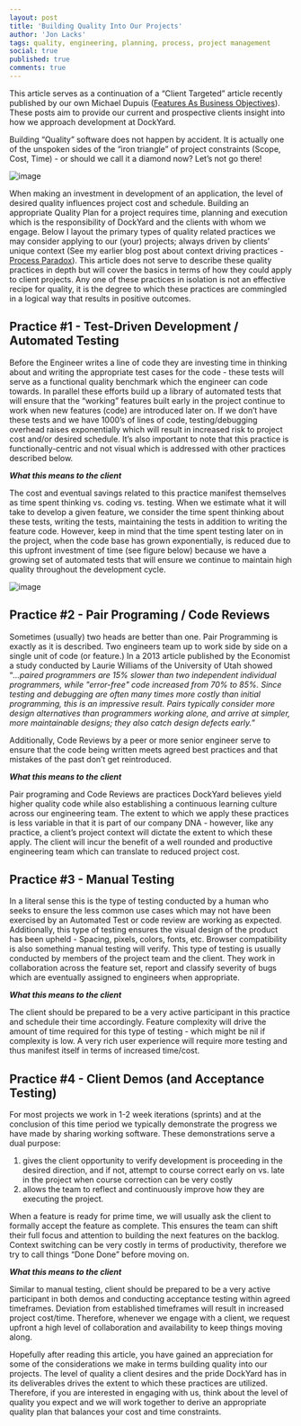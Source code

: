 ```yaml
---
layout: post
title: 'Building Quality Into Our Projects'
author: 'Jon Lacks'
tags: quality, engineering, planning, process, project management
social: true
published: true
comments: true
---
```


This article serves as a continuation of a “Client Targeted” article recently published by our own Michael Dupuis (<a href="http://reefpoints.dockyard.com/2014/09/12/features-as-business-objectives.html">Features As Business Objectives</a>). These posts aim to provide our current and prospective clients insight into how we approach development at DockYard.

Building “Quality” software does not happen by accident. It is actually one of the unspoken sides of the “iron triangle” of project constraints (Scope, Cost, Time) - or should we call it a diamond now? Let’s not go there!

![image](http://i.imgur.com/DEWme3R.jpg)

When making an investment in development of an application, the level of desired quality influences project cost and schedule.  Building an appropriate Quality Plan for a project requires time, planning and execution which is the responsibility of DockYard and the clients with whom we engage.  Below I layout the primary types of quality related practices we may consider applying to our (your) projects; always driven by clients’ unique context (See my earlier blog post about context driving practices - <a href="http://reefpoints.dockyard.com/2014/06/06/process-paradox.html">Process Paradox</a>).  This article does not serve to describe these quality practices in depth but will cover the basics in terms of how they could apply to client projects.  Any one of these practices in isolation is not an effective recipe for quality, it is the degree to which these practices are commingled in a logical way that results in positive outcomes.

## Practice #1 - Test-Driven Development / Automated Testing

Before the Engineer writes a line of code they are investing time in thinking about and writing the appropriate test cases for the code - these tests will serve as a functional quality benchmark which the engineer can code towards. In parallel these efforts build up a library of automated tests that will ensure that the “working” features built early in the project continue to work when new features (code) are introduced later on.  If we don’t have these tests and we have 1000’s of lines of code, testing/debugging overhead raises exponentially which will result in increased risk to project cost and/or desired schedule.  It’s also important to note that this practice is functionally-centric and not visual which is addressed with other practices described below.

***What this means to the client***

The cost and eventual savings related to this practice manifest themselves as time spent thinking vs. coding vs. testing. When we estimate what it will take to develop a given feature, we consider the time spent thinking about these tests, writing the tests, maintaining the tests in addition to writing the feature code.  However, keep in mind that the time spent testing later on in the project, when the code base has grown exponentially, is reduced due to this upfront investment of time (see figure below) because we have a growing set of automated tests that will ensure we continue to maintain high quality throughout the development cycle.

![image]( http://imgur.com/2HBq9ie.jpg)

## Practice #2 - Pair Programing / Code Reviews

Sometimes (usually) two heads are better than one.  Pair Programming is exactly as it is described. Two engineers team up to work side by side on a single unit of code (or feature.) In a 2013 article published by the Economist a study conducted by Laurie Williams of the University of Utah showed “*...paired programmers are 15% slower than two independent individual programmers, while "error-free" code increased from 70% to 85%. Since testing and debugging are often many times more costly than initial programming, this is an impressive result. Pairs typically consider more design alternatives than programmers working alone, and arrive at simpler, more maintainable designs; they also catch design defects early.*”

Additionally, Code Reviews by a peer or more senior engineer serve to ensure that the code being written meets agreed best practices and that mistakes of the past don’t get reintroduced.

***What this means to the client***

Pair programing and Code Reviews are practices DockYard believes yield higher quality code while also establishing a continuous learning culture across our engineering team.  The extent to which we apply these practices is less variable in that it is part of our company DNA - however, like any practice, a client’s project context will dictate the extent to which these apply.  The client will incur the benefit of a well rounded and productive engineering team which can translate to reduced project cost.

## Practice #3 - Manual Testing

In a literal sense this is the type of testing conducted by a human who seeks to ensure the less common use cases which may not have been exercised by an Automated Test or code review are working as expected. Additionally, this type of testing ensures the visual design of the product has been upheld -  Spacing, pixels, colors, fonts, etc.  Browser compatibility is also something manual testing will verify. This type of testing is usually conducted by members of the project team and the client. They work in collaboration across the feature set, report and classify severity of bugs which are eventually assigned to engineers when appropriate.

***What this means to the client***

The client should be prepared to be a very active participant in this practice and schedule their time accordingly.  Feature complexity will drive the amount of time required for this type of testing - which might be nil if complexity is low.  A very rich user experience will require more testing and thus manifest itself in terms of increased time/cost.

## Practice #4 - Client Demos (and Acceptance Testing)

For most projects we work in 1-2 week iterations (sprints) and at the conclusion of this time period we typically demonstrate the progress we have made by sharing working software. These demonstrations serve a dual purpose:

1. gives the client opportunity to verify development is proceeding in the desired direction, and if not, attempt to course correct early on vs. late in the project when course correction can be very costly
2. allows the team to reflect and continuously improve how they are executing the project.

When a feature is ready for prime time, we will usually ask the client to formally accept the feature as complete.  This ensures the team can shift their full focus and attention to building the next features on the backlog. Context switching can be very costly in terms of productivity, therefore we try to call things “Done Done” before moving on.

***What this means to the client***

Similar to manual testing, client should be prepared to be a very active participant in both demos and conducting acceptance testing within agreed timeframes.  Deviation from established timeframes will result in increased project cost/time.  Therefore, whenever we engage with a client, we request upfront a high level of collaboration and availability to keep things moving along.

Hopefully after reading this article, you have gained an appreciation for some of the considerations we make in terms building quality into our projects.  The level of quality a client desires and the pride DockYard has in its deliverables drives the extent to which these practices are utilized.  Therefore, if you are interested in engaging with us, think about the level of quality you expect and we will work together to derive an appropriate quality plan that balances your cost and time constraints.
